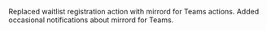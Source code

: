 Replaced waitlist registration action with mirrord for Teams actions.
Added occasional notifications about mirrord for Teams.